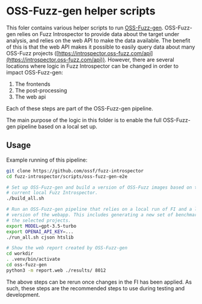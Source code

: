 # OSS-Fuzz-gen helper scripts

This foler contains various helper scripts to run [OSS-Fuzz-gen](https://github.com/google/oss-fuzz-gen).
OSS-Fuzz-gen relies on Fuzz Introspector to provide data about the target under
analysis, and relies on the web API to make the data available. The benefit
of this is that the web API makes it possible to easily query data about
many OSS-Fuzz projects ([https://introspector.oss-fuzz.com/api](https://introspector.oss-fuzz.com/api)).
However, there are several locations where logic in Fuzz Introspector can be
changed in order to impact OSS-Fuzz-gen:
1) The frontends
2) The post-processing
3) The web api

Each of these steps are part of the OSS-Fuzz-gen pipeline.

The main purpose of the logic in this folder is to enable the full OSS-Fuzz-gen
pipeline based on a local set up.


## Usage

Example running of this pipeline:

```sh
git clone https://github.com/ossf/fuzz-introspector
cd fuzz-introspector/scripts/oss-fuzz-gen-e2e

# Set up OSS-Fuzz-gen and build a version of OSS-Fuzz images based on the
# current local Fuzz Introspector.
./build_all.sh

# Run an OSS-Fuzz-gen pipeline that relies on a local run of FI and a local
# version of the webapp. This includes generating a new set of benchmarks for
# the selected projects.
export MODEL=gpt-3.5-turbo
export OPENAI_API_KEY=...
./run_all.sh cjson htslib

# Show the web report created by OSS-Fuzz-gen
cd workdir
. .venv/bin/activate
cd oss-fuzz-gen
python3 -m report.web ./results/ 8012
```

The above steps can be rerun once changes in the FI has been applied. As such,
these steps are the recommended steps to use during testing and development.
